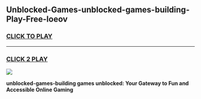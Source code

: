 
## Unblocked-Games-unblocked-games-building-Play-Free-loeov
<h3>
<a href="https://premium76.site?title=unblocked-games-building&ref=20A">CLICK TO PLAY</a></h3>
<hr>

<h3>
<a href="https://premium76.site?title=unblocked-games-building&ref=20A">CLICK 2 PLAY</a>
  
</h3>

<a href="https://premium76.site?title=unblocked-games-building&ref=20A"><img src="https://clearcache.store/games.png"></a>


**unblocked-games-building games unblocked: Your Gateway to Fun and Accessible Online Gaming**
